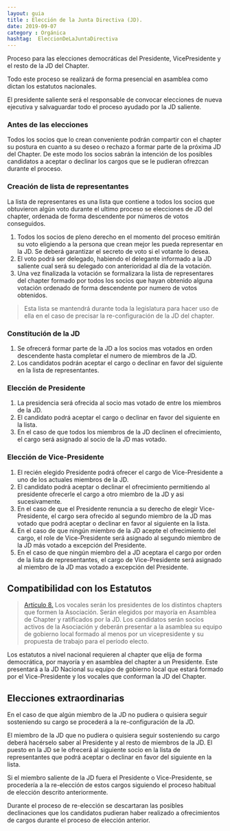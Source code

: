 ```yaml
---
layout: guia
title : Elección de la Junta Directiva (JD).
date: 2019-09-07
category : Orgánica
hashtag:  EleccionDeLaJuntaDirectiva
---
```


Proceso para las elecciones democráticas del Presidente, VicePresidente y el resto de la JD del Chapter.

Todo este proceso se realizará de forma presencial en asamblea como dictan los estatutos nacionales.

El presidente saliente será el responsable de convocar elecciones de nueva ejecutiva y salvaguardar todo el proceso ayudado por la JD saliente.

### Antes de las elecciones

Todos los socios que lo crean conveniente podrán compartir con el chapter su postura en cuanto a su deseo o rechazo a formar parte de la próxima JD del Chapter. De este modo los socios sabrán la intención de los posibles candidatos a aceptar o declinar los cargos que se le pudieran ofrezcan durante el proceso.

### Creación de lista de representantes

La lista de representares es una lista que contiene a todos los socios que obtuvieron algún voto durante el ultimo proceso se elecciones de JD del chapter, ordenada de forma descendente por números de votos conseguidos.

1. Todos los socios de pleno derecho en el momento del proceso emitirán su voto eligiendo a la persona que crean mejor les pueda representar en la JD. Se deberá garantizar el secreto de voto si el votante lo desea.
1. El voto podrá ser delegado, habiendo el delegante informado a la JD saliente cual será su delegado con anterioridad al día de la votación.
1. Una vez finalizada la votación se formalizara la lista de representares del chapter formado por todos los socios que hayan obtenido alguna votación ordenado de forma descendente por numero de votos obtenidos.

> Esta lista se mantendrá durante toda la legislatura para hacer uso de ella en el caso de precisar la re-configuración de la JD del chapter.

### Constitución de la JD

1. Se ofrecerá formar parte de la JD a los socios mas votados en orden descendente hasta completar el numero de miembros de la JD.
1. Los candidatos podrán aceptar el cargo o declinar en favor del siguiente en la lista de representantes.

### Elección de Presidente

1. La presidencia será ofrecida al socio mas votado de entre los miembros de la JD.
1. El candidato podrá aceptar el cargo o declinar en favor del siguiente en la lista.
1. En el caso de que todos los miembros de la JD declinen el ofrecimiento, el cargo será asignado al socio de la JD mas votado.

### Elección de Vice-Presidente

1. El recién elegido Presidente podrá ofrecer el cargo de Vice-Presidente a uno de los actuales miembros de la JD.
1. El candidato podrá aceptar o declinar el ofrecimiento permitiendo al presidente ofrecerle el cargo a otro miembro de la JD y asi sucesivamente.
1. En el caso de que el Presidente renuncia a su derecho de elegir Vice-Presidente, el cargo sera ofrecido al segundo miembro de la JD mas votado que podrá aceptar o declinar en favor al siguiente en la lista.
1. En el caso de que ningún miembro de la JD acepte el ofrecimiento del cargo, el role de Vice-Presidente será asignado al segundo miembro de la JD más votado a excepción del Presidente.
1. En el caso de que ningún miembro del a JD aceptara el cargo por orden de la lista de representantes, el cargo de Vice-Presidente será asignado al miembro de la JD mas votado a excepción del Presidente.

## Compatibilidad con los Estatutos

> [Artículo 8.](http://clubvenox.es/foro/viewtopic.php?f=7&t=46493)
Los vocales serán los presidentes de los distintos chapters que formen la Asociación. Serán elegidos por mayoría en Asamblea de Chapter y ratificados por la JD. Los candidatos serán socios activos de la Asociación y deberán presentar a la asamblea su equipo de gobierno local formado al menos por un vicepresidente y su propuesta de trabajo para el período electo.

Los estatutos a nivel nacional requieren al chapter que elija de forma democrática, por mayoría y en asamblea del chapter a un Presidente. Este presentará a la JD Nacional su equipo de gobierno local que estará formado por el Vice-Presidente y los vocales que conforman la JD del Chapter.

## Elecciones extraordinarias

En el caso de que algún miembro de la JD no pudiera o quisiera seguir sosteniendo su cargo se procederá a la re-configuración de la JD.

El miembro de la JD que no pudiera o quisiera seguir sosteniendo su cargo deberá hacérselo saber al Presidente y al resto de miembros de la JD. El puesto en la JD se le ofrecerá al siguiente socio en la lista de representantes que podrá aceptar o declinar en favor del siguiente en la lista.

Si el miembro saliente de la JD fuera el Presidente o Vice-Presidente, se procedería a la re-elección de estos cargos siguiendo el proceso habitual de elección descrito anteriormente.

Durante el proceso de re-elección se descartaran las posibles declinaciones que los candidatos pudieran haber realizado a ofrecimientos de cargos durante el proceso de elección anterior.
